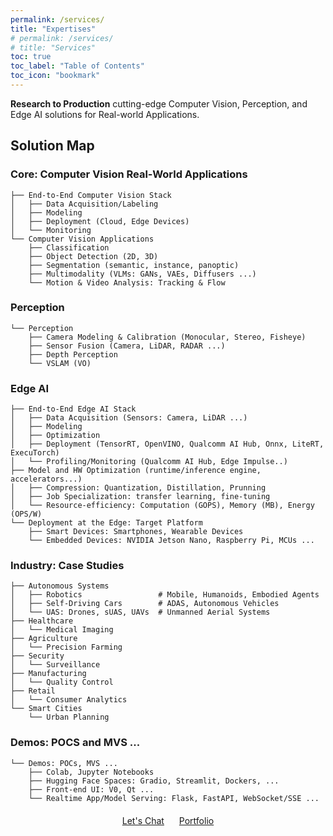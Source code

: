 ```yaml
---
permalink: /services/
title: "Expertises"
# permalink: /services/
# title: "Services"
toc: true
toc_label: "Table of Contents"
toc_icon: "bookmark"
---
```


**Research to Production** cutting-edge Computer Vision, Perception, and Edge AI solutions for Real-world Applications.

## Solution Map

### Core: Computer Vision Real-World Applications
```
├── End-to-End Computer Vision Stack            
│   ├── Data Acquisition/Labeling
│   ├── Modeling        
│   ├── Deployment (Cloud, Edge Devices)        
│   └── Monitoring
└── Computer Vision Applications
    ├── Classification
    ├── Object Detection (2D, 3D)        
    ├── Segmentation (semantic, instance, panoptic)                   
    ├── Multimodality (VLMs: GANs, VAEs, Diffusers ...)        
    └── Motion & Video Analysis: Tracking & Flow
```

### Perception
``` 
└── Perception
    ├── Camera Modeling & Calibration (Monocular, Stereo, Fisheye) 
    ├── Sensor Fusion (Camera, LiDAR, RADAR ...)                   
    ├── Depth Perception                                                     
    └── VSLAM (VO) 
``` 

### Edge AI
```
├── End-to-End Edge AI Stack            
│   ├── Data Acquisition (Sensors: Camera, LiDAR ...)
│   ├── Modeling        
│   ├── Optimization                   
│   ├── Deployment (TensorRT, OpenVINO, Qualcomm AI Hub, Onnx, LiteRT, ExecuTorch)       
│   └── Profiling/Monitoring (Qualcomm AI Hub, Edge Impulse..)
├── Model and HW Optimization (runtime/inference engine, accelerators...)
│   ├── Compression: Quantization, Distillation, Prunning 
│   ├── Job Specialization: transfer learning, fine-tuning                                   
│   └── Resource-efficiency: Computation (GOPS), Memory (MB), Energy (OPS/W)
└── Deployment at the Edge: Target Platform
    ├── Smart Devices: Smartphones, Wearable Devices                                                     
    └── Embedded Devices: NVIDIA Jetson Nano, Raspberry Pi, MCUs ...  
```

### Industry: Case Studies
```
├── Autonomous Systems           
│   ├── Robotics                 # Mobile, Humanoids, Embodied Agents
│   ├── Self-Driving Cars        # ADAS, Autonomous Vehicles
│   └── UAS: Drones, sUAS, UAVs  # Unmanned Aerial Systems
├── Healthcare 
│   └── Medical Imaging 
├── Agriculture   
│   └── Precision Farming
├── Security
│   └── Surveillance
├── Manufacturing 
│   └── Quality Control
├── Retail 
│   └── Consumer Analytics
└── Smart Cities
    └── Urban Planning
```
### Demos: POCS and MVS ... 
```
└── Demos: POCs, MVS ...
    ├── Colab, Jupyter Notebooks                                                      
    ├── Hugging Face Spaces: Gradio, Streamlit, Dockers, ...                                                     
    ├── Front-end UI: V0, Qt ...                                                      
    └── Realtime App/Model Serving: Flask, FastAPI, WebSocket/SSE ...  
``` 

<div style="margin-top: 20px; text-align: center;">
    <a href="https://bit.ly/3ZGRLyo" class="btn btn--primary" style="margin: 0 10px;">Let's Chat</a>
    <a href="/portfolio/" class="btn btn--primary" style="margin: 0 10px;">Portfolio</a>
</div>

